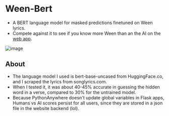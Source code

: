 # Ween-Bert
- A BERT language model for masked predictions finetuned on Ween lyrics.<br>
- Compete against it to see if you know more Ween than an the AI on the [web app](http://braydenmoore.pythonanywhere.com/).

![image](https://github.com/brayden1moore/ween-bert/assets/98822684/fe62d32f-15d6-4cd7-99c6-8b5724f51345)


## About
- The language model I used is bert-base-uncased from HuggingFace.co, and I scraped the lyrics from songlyrics.com.<br>
- When I tested it, it was about 40-45% accurate in guessing the hidden word in a verse, compared to 30% for the untrained model.<br>
- Because PythonAnywhere doesn't update global variables in Flask apps, Humans vs AI scores persist for all users, since they are stored in a json file in the website backend (lol).

